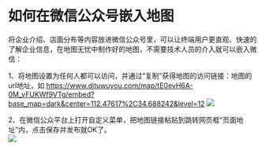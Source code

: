 # 如何在微信公众号嵌入地图
将企业介绍、店面分布等内容放进微信公众号里，可以让终端用户更直观、快速的了解企业信息，在地图无忧中制作好的地图，不需要技术人员的介入就可以嵌入微信：

1、将地图设置为任何人都可以访问，并通过“复制”获得地图的访问链接：地图的url地址，如 https://www.dituwuyou.com/map/tE0evH6A-0M_vFUKWf9VTg/embed?base_map=dark&center=112.47617%2C34.688242&level=12
![](https://pic.dituwuyou.com/map/picture/map-embed/map-embed1.png)

2、在微信公众平台上打开自定义菜单，把地图链接粘贴到跳转网页框“页面地址”内，点击保存并发布就OK了。   
![](https://pic.dituwuyou.com/map/picture/weixin.jpg )